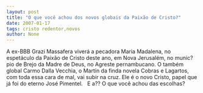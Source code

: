 ```yaml
---
layout: post
title: "O que você achou dos novos globais da Paixão de Cristo?"
date: 2007-01-17
tags: cristo redentor,novos
author: None
---
```

A ex-BBB Grazi Massafera viverá a pecadora Maria Madalena, no espetáculo da Paixão de Cristo deste ano, em Nova Jerusalém, no munic?pio de Brejo da Madre de Deus, no Agreste pernambucano.
O também global Carmo Dalla Vecchia, o Martin da finda novela Cobras e Lagartos, com toda essa cara de&nbsp;mal, vai subir na cruz. Ele é o novo Cristo, papel que já foi do eterno José Pimentel. &nbsp;
E a?? O que você achou das escolhas? 